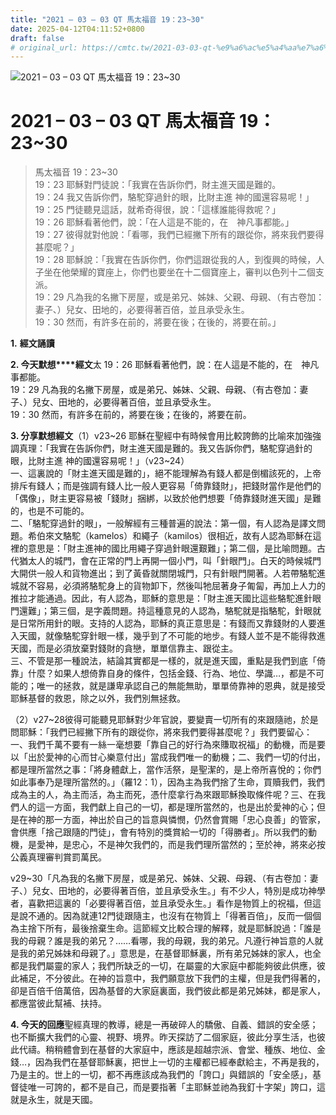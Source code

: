 ```yaml
---
title: "2021 – 03 – 03 QT 馬太福音 19：23~30"
date: 2025-04-12T04:11:52+0800
draft: false
# original_url: https://cmtc.tw/2021-03-03-qt-%e9%a6%ac%e5%a4%aa%e7%a6%8f%e9%9f%b3-19%ef%bc%9a2330
---
```


![2021 – 03 – 03 QT 馬太福音 19：23~30](/images/qt.jpg   "2021 – 03 – 03 QT 馬太福音 19：23~30")

# 2021 – 03 – 03 QT 馬太福音 19：23~30

> 馬太福音 19：23~30  
> 19：23 耶穌對門徒說：「我實在告訴你們，財主進天國是難的。  
> 19：24 我又告訴你們，駱駝穿過針的眼，比財主進 神的國還容易呢！」  
> 19：25 門徒聽見這話，就希奇得很，說：「這樣誰能得救呢？」  
> 19：26 耶穌看著他們，說：「在人這是不能的，在　神凡事都能。」  
> 19：27 彼得就對他說：「看哪，我們已經撇下所有的跟從你，將來我們要得甚麼呢？」  
> 19：28 耶穌說：「我實在告訴你們，你們這跟從我的人，到復興的時候，人子坐在他榮耀的寶座上，你們也要坐在十二個寶座上，審判以色列十二個支派。  
> 19：29 凡為我的名撇下房屋，或是弟兄、姊妹、父親、母親、（有古卷加：妻子、）兒女、田地的，必要得著百倍，並且承受永生。  
> 19：30 然而，有許多在前的，將要在後；在後的，將要在前。」

**1.** **經文誦讀**

**2. 今天默想****經文**太 19：26 耶穌看著他們，說：在人這是不能的，在　神凡事都能。  
19：29 凡為我的名撇下房屋，或是弟兄、姊妹、父親、母親、（有古卷加：妻子、）兒女、田地的，必要得著百倍，並且承受永生。  
19：30 然而，有許多在前的，將要在後；在後的，將要在前。

**3. 分享默想經文**（1）v23~26 耶穌在聖經中有時候會用比較誇飾的比喻來加強強調真理：「我實在告訴你們，財主進天國是難的。我又告訴你們，駱駝穿過針的眼，比財主進 神的國還容易呢！」（v23~24）  
一、這裏說的「財主進天國是難的」，絕不能理解為有錢人都是倒楣該死的，上帝排斥有錢人；而是強調有錢人比一般人更容易「倚靠錢財」，把錢財當作是他們的「偶像」，財主更容易被「錢財」捆綁，以致於他們想要「倚靠錢財進天國」是難的，也是不可能的。  
二、「駱駝穿過針的眼」，一般解經有三種普遍的說法：第一個，有人認為是譯文問題。希伯來文駱駝（kamelos）和繩子（kamilos）很相近，故有人認為耶穌在這裡的意思是：「財主進神的國比用繩子穿過針眼還艱難」；第二個，是比喻問題。古代猶太人的城門，會在正常的門上再開一個小門，叫「針眼門」。白天的時候城門大開供一般人和貨物進出；到了黃昏就關閉城門，只有針眼門開著。人若帶駱駝進城就不容易，必須將駱駝身上的貨物卸下，然後叫牠屈著身子匍匐，再加上人力的推拉才能通過。因此，有人認為，耶穌的意思是：「財主進天國比這些駱駝進針眼門還難」；第三個，是字義問題。持這種意見的人認為，駱駝就是指駱駝，針眼就是日常所用針的眼。支持的人認為，耶穌的真正意思是：有錢而又靠錢財的人要進入天國，就像駱駝穿針眼一樣，幾乎到了不可能的地步。有錢人並不是不能得救進天國，而是必須放棄對錢財的貪戀，單單信靠主、跟從主。  
三、不管是那一種說法，結論其實都是一樣的，就是進天國，重點是我們到底「倚靠」什麼？如果人想倚靠自身的條件，包括金錢、行為、地位、學識…，都是不可能的；唯一的拯救，就是謙卑承認自己的無能無助，單單倚靠神的恩典，就是接受耶穌基督的救恩，除之以外，我們別無拯救。

（2）v27~28彼得可能聽見耶穌對少年官說，要變賣一切所有的來跟隨祂，於是問耶穌：「我們已經撇下所有的跟從你，將來我們要得甚麼呢？」我們要留心：一、我們千萬不要有一絲一毫想要「靠自己的好行為來賺取祝福」的動機，而是要以「出於愛神的心而甘心樂意付出」當成我們唯一的動機；二、我們一切的付出，都是理所當然之事：「將身體獻上，當作活祭，是聖潔的，是上帝所喜悅的；你們如此事奉乃是理所當然的。」（羅12：1），因為主為我們捨了生命，買贖我們，我們成為主的人，為主而活，為主而死，憑什麼拿行為來跟耶穌換取條件呢？三、在我們人的這一方面，我們獻上自己的一切，都是理所當然的，也是出於愛神的心；但是在神的那一方面，神出於自己的旨意與憐憫，仍然會賞賜「忠心良善」的管家，會供應「捨己跟隨的門徒」，會有特別的獎賞給一切的「得勝者」。所以我們的動機，是愛神，是忠心，不是神欠我們的，而是我們理所當然的；至於神，將來必按公義真理審判賞罰萬民。

v29~30「凡為我的名撇下房屋，或是弟兄、姊妹、父親、母親、（有古卷加：妻子、）兒女、田地的，必要得著百倍，並且承受永生。」有不少人，特別是成功神學者，喜歡把這裏的「必要得著百倍，並且承受永生。」看作是物質上的祝福，但這是說不通的。因為就連12門徒跟隨主，也沒有在物質上「得著百倍」，反而一個個為主捨下所有，最後捨棄生命。這節經文比較合理的解釋，就是耶穌說過：「誰是我的母親？誰是我的弟兄？……看哪，我的母親，我的弟兄。凡遵行神旨意的人就是我的弟兄姊妹和母親了。」意思是，在基督耶穌裏，所有弟兄姊妹的家人，也全都是我們屬靈的家人；我們所缺乏的一切，在屬靈的大家庭中都能夠彼此供應，彼此補足，不分彼此。在神的旨意中，我們願意放下我們的主權，但是我們得著的，卻是百倍千倍萬倍，因為基督的大家庭裏面，我們彼此都是弟兄姊妹，都是家人，都應當彼此幫補、扶持。

**4. 今天的回應**聖經真理的教導，總是一再破碎人的驕傲、自義、錯誤的安全感；也不斷擴大我們的心靈、視野、境界。昨天探訪了二個家庭，彼此分享生活，也彼此代禱。稍稍體會到在基督的大家庭中，應該是超越宗派、會堂、種族、地位、金錢…，因為我們在基督耶穌裏，把世上一切的主權都已經奉獻給主，不再是我的，乃是主的。世上的一切，都不再應該成為我們的「誇口」與錯誤的「安全感」，基督徒唯一可誇的，都不是自己，而是要指著「主耶穌並祂為我釘十字架」誇口，這就是永生，就是天國。